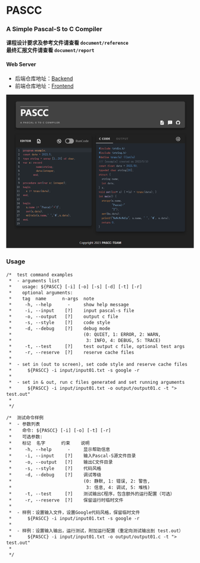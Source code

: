 # PASCC
###  A Simple Pascal-S to C Compiler

**课程设计要求及参考文件请查看 `document/reference`**  
**最终汇报文件请查看 `document/report`**

#### Web Server
- 后端仓库地址：[Backend](https://github.com/BUPT-CS-Assignment/PASCC_BACKEND)
- 前端仓库地址：[Frontend](https://github.com/BUPT-CS-Assignment/PASCC_ONLINE)
  
![pic](document/1.png)

### Usage
```
/*  test command examples
 *  - arguments list
 *    usage: ${PASCC} [-i] [-o] [-s] [-d] [-t] [-r] 
 *    optional arguments:
 *    tag  name      n-args  note
 *     -h, --help      -     show help message
 *     -i, --input    [?]    input pascal-s file
 *     -o, --output   [?]    output c file
 *     -s, --style    [?]    code style
 *     -d, --debug    [?]    debug mode
 *                           (0: QUIET, 1: ERROR, 2: WARN,
 *                            3: INFO, 4: DEBUG, 5: TRACE)
 *     -t, --test     [?]    test output c file, optional test args
 *     -r, --reserve  [?]    reserve cache files
 *
 *  - set in (out to screen), set code style and reserve cache files
 *      ${PASCC} -i input/input01.txt -s google -r
 *
 *  - set in & out, run c files generated and set running arguments
 *      ${PASCC} -i input/input01.txt -o output/output01.c -t "> test.out"
 *
 */

```


```
/*  测试命令样例
 *  - 参数列表
 *    命令: ${PASCC} [-i] [-o] [-t] [-r]
 *    可选参数:
 *    标记  名字      约束    说明
 *     -h, --help      -     显示帮助信息
 *     -i, --input    [?]    输入Pascal-S源文件目录
 *     -o, --output   [?]    输出C文件目录
 *     -s, --style    [?]    代码风格
 *     -d, --debug    [?]    调试等级
 *                           (0: 静默, 1: 错误, 2: 警告,
 *                            3: 信息, 4: 调试, 5: 堆栈)
 *     -t, --test     [?]    测试输出C程序，包含额外的运行配置（可选）
 *     -r, --reserve  [?]    保留运行时临时文件
 *
 *  - 样例：设置输入文件，设置Google代码风格，保留临时文件
 *      ${PASCC} -i input/input01.txt -s google -r
 *
 *  - 样例：设置输入输出，运行测试，附加运行配置（重定向测试输出到 test.out）
 *      ${PASCC} -i input/input01.txt -o output/output01.c -t "> test.out"
 *
 */
```
